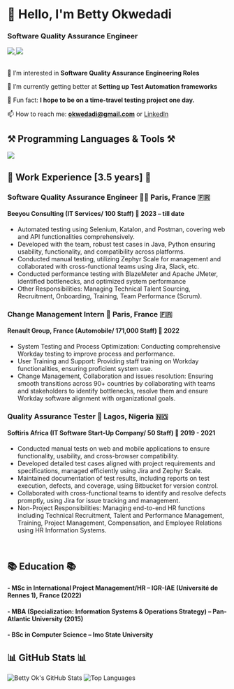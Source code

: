 <h1 align="left">👋 Hello, I'm Betty Okwedadi</h1>
<h3 align="left">Software Quality Assurance Engineer</h3>



<div align="left"> 
  <a href="mailto:okwedadi@gmail.com" target="_blank">
    <img src="https://img.shields.io/badge/Gmail-D14836?style=for-the-badge&logo=gmail&logoColor=white" target="_blank" />
  </a> 
  <a href="https://www.linkedin.com/in/bettyokwedadi" target="_blank">
    <img src="https://img.shields.io/badge/LinkedIn-0077B5?style=for-the-badge&logo=linkedin&logoColor=white" target="_blank" />
  </a>
 </div>

<br> 

<div align="left">
 
 👀 I’m interested in **Software Quality Assurance Engineering Roles**
 
 🌱 I’m currently getting better at **Setting up Test Automation frameworks**

 💞️ Fun fact: **I hope to be on a time-travel testing project one day.**
  
 📫 How to reach me: **okwedadi@gmail.com** or [LinkedIn](https://www.linkedin.com/in/bettyokwedadi)
 


 </div>
 
<h2 align="left">⚒️ Programming Languages & Tools ⚒️</h2>
<div align="left">
    <img src="https://skillicons.dev/icons?i=python,java,javascript,html,mysql,selenium,github,vscode" /><br>
</div>

<h2 align="left">💼 Work Experience [3.5 years] 💼</h2>

### Software Quality Assurance Engineer 👩‍💻 Paris, France 🇫🇷
#### Beeyou Consulting (IT Services/ 100 Staff) 💼 2023 – till date  
- Automated testing using Selenium, Katalon, and Postman, covering web and API functionalities comprehensively.  
- Developed with the team, robust test cases in Java, Python ensuring usability, functionality, and compatibility across platforms.  
- Conducted manual testing, utilizing Zephyr Scale for management and collaborated with cross-functional teams using Jira, Slack, etc.  
- Conducted performance testing with BlazeMeter and Apache JMeter, identified bottlenecks, and optimized system performance  
- Other Responsibilities: Managing Technical Talent Sourcing, Recruitment, Onboarding, Training, Team Performance (Scrum).  

### Change Management Intern 🔄 Paris, France 🇫🇷  
#### Renault Group, France (Automobile/ 171,000 Staff) 🚗 2022  
- System Testing and Process Optimization: Conducting comprehensive Workday testing to improve process and performance.  
- User Training and Support: Providing staff training on Workday functionalities, ensuring proficient system use.  
- Change Management, Collaboration and issues resolution: Ensuring smooth transitions across 90+ countries by collaborating with teams and stakeholders to identify bottlenecks, resolve them and ensure Workday software alignment with organizational goals.  

### Quality Assurance Tester 🧪 Lagos, Nigeria 🇳🇬  
#### Softiris Africa (IT Software Start-Up Company/ 50 Staff) 🚀 2019 - 2021  
- Conducted manual tests on web and mobile applications to ensure functionality, usability, and cross-browser compatibility.  
- Developed detailed test cases aligned with project requirements and specifications, managed efficiently using Jira and Zephyr Scale.  
- Maintained documentation of test results, including reports on test execution, defects, and coverage, using Bitbucket for version control.  
- Collaborated with cross-functional teams to identify and resolve defects promptly, using Jira for issue tracking and management.  
- Non-Project Responsibilities: Managing end-to-end HR functions including Technical Recruitment, Talent and Performance Management, Training, Project Management, Compensation, and Employee Relations using HR Information Systems.


<br/>

<h2 align="left">📚 Education 📚</h2>

#### - MSc in International Project Management/HR – IGR-IAE (Université de Rennes 1), France (2022)

#### - MBA (Specialization: Information Systems & Operations Strategy) – Pan-Atlantic University (2015)

#### - BSc in Computer Science – Imo State University 

<h2 align="left">📊 GitHub Stats 📊</h2>

![Betty Ok's GitHub Stats](https://github-readme-stats.vercel.app/api?username=BettyOk&show_icons=true&theme=radical)
![Top Languages](https://github-readme-stats.vercel.app/api/top-langs/?username=BettyOk&show_icons=true&theme=radical)

